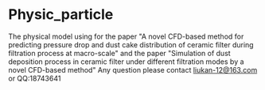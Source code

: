 # Physic_particle
The physical model using for the paper "A novel CFD-based method for predicting pressure drop and dust cake distribution of ceramic filter during filtration process at macro-scale"
and the paper "Simulation of dust deposition process in ceramic filter under different filtration modes by a novel CFD-based method"
Any question please contact liukan-12@163.com or QQ:18743641
